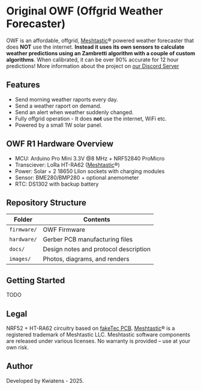 # Original OWF (Offgrid Weather Forecaster)

OWF is an affordable, offgrid, [Meshtastic](https://meshtastic.org/)® powered weather forecaster that does **NOT** use the internet. **Instead it uses its own sensors to calculate weather predictions using an Zambretti algorithm with a couple of custom algorithms**.
When calibrated, it can be over 90% accurate for 12 hour predictions!
More information about the project on [our Discord Server](https://discord.gg/Jbdw9DENTZ)

## Features

- Send morning weather raports every day.
- Send a weather raport on demand.
- Send an alert when weather suddenly changed.
- Fully offgrid operation - It does **not** use the internet, WiFi etc.
- Powered by a small 1W solar panel.

## OWF R1 Hardware Overview

- MCU: Arduino Pro Mini 3.3V @8 MHz + NRF52840 ProMicro
- Transciever: LoRa HT-RA62 ([Meshtastic](https://meshtastic.org/)®)
- Power: Solar + 2 18650 LiIon sockets with charging modules
- Sensor: BME280/BMP280 + optional anemometer
- RTC: DS1302 with backup battery
  
## Repository Structure

| Folder       | Contents                              |
|--------------|----------------------------------------|
| `firmware/`  | OWF Firmware                           |
| `hardware/`  | Gerber PCB manufacturing files         |
| `docs/`      | Design notes and protocol description  |
| `images/`    | Photos, diagrams, and renders          |

## Getting Started

TODO

## Legal

NRF52 + HT-RA62 circuitry based on [fakeTec PCB](https://github.com/gargomoma/fakeTec_pcb).
[Meshtastic](https://meshtastic.org/)® is a registered trademark of Meshtastic LLC. Meshtastic software components are released under various licenses. No warranty is provided – use at your own risk.

## Author
Developed by Kwiatens - 2025.
